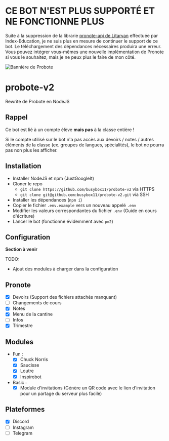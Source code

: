 # CE BOT N'EST PLUS SUPPORTÉ ET NE FONCTIONNE PLUS
Suite à la suppression de la librarie [pronote-api de Litarvan](https://github.com/Litarvan/pronote-api) effectuée par Index-Education, je ne suis plus en mesure de continuer le support de ce bot. Le téléchargement des dépendances nécessaires produira une erreur. Vous pouvez intégrer vous-mêmes une nouvelle implémentation de Pronote si vous le souhaitez, mais je ne peux plus le faire de mon côté.

![Bannière de Probote](Banner.png)

# probote-v2
Rewrite de Probote en NodeJS

## Rappel
Ce bot est lié à un compte élève **mais pas** à la classe entière !

Si le compte utilisé sur le bot n'a pas accès aux devoirs / notes / autres éléments de la classe (ex. groupes de langues, spécialités), le bot ne pourra pas non plus les afficher.

## Installation
- Installer NodeJS et npm (JustGoogleIt)
- Cloner le repo
    * `git clone https://github.com/busybox11/probote-v2` via HTTPS
    * `git clone git@github.com:busybox11/probote-v2.git` via SSH
- Installer les dépendances (`npm i`)
- Copier le fichier `.env.example` vers un nouveau appelé `.env`
- Modifier les valeurs correspondantes du fichier `.env` (Guide en cours d'écriture)
- Lancer le bot (fonctionne évidemment avec `pm2`)

## Configuration
**Section à venir**

TODO:
- Ajout des modules à charger dans la configuration

## Pronote
- [X] Devoirs (Support des fichiers attachés manquant)
- [ ] Changements de cours
- [X] Notes
- [X] Menu de la cantine
- [ ] Infos
- [X] Trimestre

## Modules
- Fun :
   * [X] Chuck Norris
   * [X] Saucisse
   * [X] Loutre
   * [X] Inspirobot
- Basic :
   * [X] Module d'invitations
            (Génère un QR code avec le lien d'invitation pour un partage du serveur plus facile)

## Plateformes
- [X] Discord
- [ ] Instagram
- [ ] Telegram
